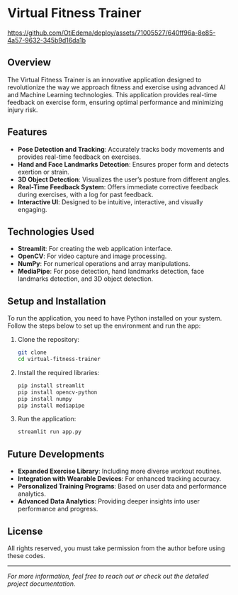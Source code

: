 # Virtual Fitness Trainer


https://github.com/OtiEdema/deploy/assets/71005527/640ff96a-8e85-4a57-9632-345b9d16da1b


## Overview

The Virtual Fitness Trainer is an innovative application designed to revolutionize the way we approach fitness and exercise using advanced AI and Machine Learning technologies. This application provides real-time feedback on exercise form, ensuring optimal performance and minimizing injury risk.

## Features

- **Pose Detection and Tracking**: Accurately tracks body movements and provides real-time feedback on exercises.
- **Hand and Face Landmarks Detection**: Ensures proper form and detects exertion or strain.
- **3D Object Detection**: Visualizes the user’s posture from different angles.
- **Real-Time Feedback System**: Offers immediate corrective feedback during exercises, with a log for past feedback.
- **Interactive UI**: Designed to be intuitive, interactive, and visually engaging.

## Technologies Used

- **Streamlit**: For creating the web application interface.
- **OpenCV**: For video capture and image processing.
- **NumPy**: For numerical operations and array manipulations.
- **MediaPipe**: For pose detection, hand landmarks detection, face landmarks detection, and 3D object detection.

## Setup and Installation

To run the application, you need to have Python installed on your system. Follow the steps below to set up the environment and run the app:

1. Clone the repository:
    ```sh
    git clone 
    cd virtual-fitness-trainer
    ```

2. Install the required libraries:
    ```sh
    pip install streamlit
    pip install opencv-python
    pip install numpy
    pip install mediapipe
    ```

3. Run the application:
    ```sh
    streamlit run app.py
    ```

## Future Developments

- **Expanded Exercise Library**: Including more diverse workout routines.
- **Integration with Wearable Devices**: For enhanced tracking accuracy.
- **Personalized Training Programs**: Based on user data and performance analytics.
- **Advanced Data Analytics**: Providing deeper insights into user performance and progress.

## License

All rights reserved, you must take permission from the author before using these codes.

---

*For more information, feel free to reach out or check out the detailed project documentation.*


